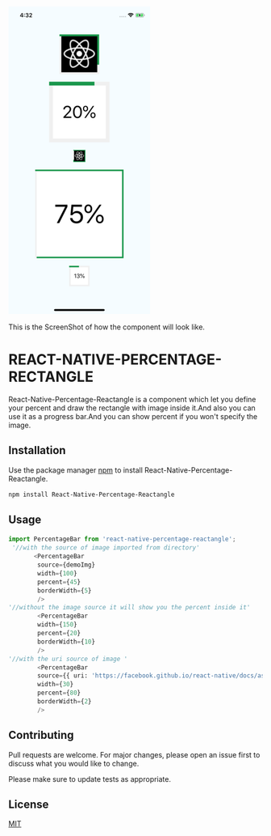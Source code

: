 
![title|small](ss.png)

This is the ScreenShot of how the component will look like.

# REACT-NATIVE-PERCENTAGE-RECTANGLE

React-Native-Percentage-Reactangle is a component which let you define your percent and draw the rectangle with image inside it.And also you can use it as a progress bar.And you can show percent if you won't specify the image.

## Installation

Use the package manager [npm](https://www.npmjs.com/package/react-native-percentage-reactangle) to install React-Native-Percentage-Reactangle.

```bash
npm install React-Native-Percentage-Reactangle
```

## Usage

```python
import PercentageBar from 'react-native-percentage-reactangle';
 '//with the source of image imported from directory'
       <PercentageBar 
        source={demoImg} 
        width={100}
        percent={45}
        borderWidth={5}
        />
'//without the image source it will show you the percent inside it'
        <PercentageBar 
        width={150}
        percent={20}
        borderWidth={10}
        />
'//with the uri source of image '
        <PercentageBar 
        source={{ uri: 'https://facebook.github.io/react-native/docs/assets/favicon.png' }}  
        width={30}
        percent={80}
        borderWidth={2}
        />
```

## Contributing
Pull requests are welcome. For major changes, please open an issue first to discuss what you would like to change.

Please make sure to update tests as appropriate.

## License
[MIT](https://choosealicense.com/licenses/mit/)